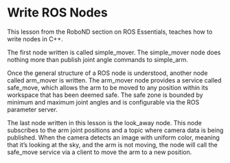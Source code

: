 # Write ROS Nodes

This lesson from the RoboND section on ROS Essentials, teaches how to write nodes in C++.

The first node written is called simple_mover. The simple_mover node does nothing more than publish joint angle commands to simple_arm.

Once the general structure of a ROS node is understood, another node called arm_mover is written. The arm_mover node provides a service called safe_move, which allows the arm to be moved to any position within its workspace that has been deemed safe. The safe zone is bounded by minimum and maximum joint angles and is configurable via the ROS parameter server.

The last node written in this lesson is the look_away node. This node subscribes to the arm joint positions and a topic where camera data is being published. When the camera detects an image with uniform color, meaning that it’s looking at the sky, and the arm is not moving, the node will call the safe_move service via a client to move the arm to a new position.



